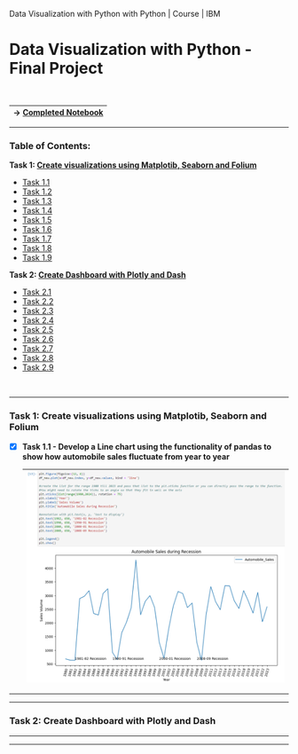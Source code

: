 Data Visualization with Python with Python | Course | IBM

# Data Visualization with Python - Final Project
<br>

|&rarr; [Completed Notebook](https://github.com/wy-chan/Python-Data-Visualization-Project/blob/main/Final%20Assignment%20Part%201.jupyterlite.ipynb)|
| - |

---

<!-- TABLE OF CONTENTS -->
### Table of Contents:

<b>Task 1: <a href="#task1">Create visualizations using Matplotib, Seaborn and Folium</b></a></b>

- [Task 1.1](#Q1_1)
- [Task 1.2](#Q1_2)
- [Task 1.3](#Q1_3)
- [Task 1.4](#Q1_4)
- [Task 1.5](#Q1_5)
- [Task 1.6](#Q1_6)
- [Task 1.7](#Q1_7)
- [Task 1.8](#Q1_8)
- [Task 1.9](#Q1_9)
  
<b>Task 2: <a href="#task2">Create Dashboard with Plotly and Dash</a></b>

- [Task 2.1](#Q2_1)
- [Task 2.2](#Q2_2)
- [Task 2.3](#Q2_3)
- [Task 2.4](#Q2_4)
- [Task 2.5](#Q2_5)
- [Task 2.6](#Q2_6)
- [Task 2.7](#Q2_7)
- [Task 2.8](#Q2_8)
- [Task 2.9](#Q2_9)
  

<br>

---

<div id="task1">
<h3>Task 1: Create visualizations using Matplotib, Seaborn and Folium</h3>
<div id="Q1_1">
  
- [x] <b>Task 1.1 - Develop a Line chart using the functionality of pandas to show how automobile sales fluctuate from year to year</b>
  
  |![Line Plot 1](Data%20Visualization%20-%20Screenshots/Line_Plot_1.png)|
  |-|
  
</div>


---


</div>

---

<div id="task2">
<h3>Task 2: Create Dashboard with Plotly and Dash</h3>
  
</div>


---


</div>

---

